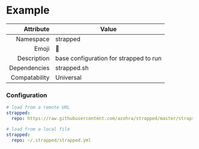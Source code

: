 # Example

| Attribute     | Value                                     |
|--------------:|-------------------------------------------|
| Namespace     | strapped                                  |
| Emoji         | 🔫                                        |
| Description   | base configuration for strapped to run    |
| Dependencies  | strapped.sh                               |
| Compatability | Universal                                 |

### Configuration
```yml
# load from a remote URL
strapped:
  repo: https://raw.githubusercontent.com/azohra/strapped/master/straps/ 
```

```yml
# load from a local file
strapped:
  repo: ~/.strapped/strapped.yml
```